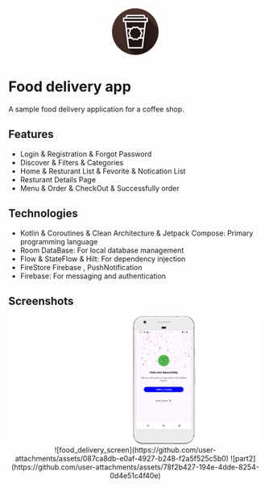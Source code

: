 <p align="center">
  <img src="images/just_java_logo.png" alt="Description of your image">
</p>

# Food delivery app

A sample food delivery application for a coffee shop.

## Features
- Login & Registration & Forgot Password
- Discover & Filters & Categories
- Home & Resturant List & Fevorite & Notication List
- Resturant Details Page
- Menu & Order & CheckOut & Successfully order

## Technologies
- Kotlin & Coroutines & Clean Architecture & Jetpack Compose: Primary programming language
- Room DataBase: For local database management
- Flow & StateFlow & Hilt: For dependency injection
- FireStore Firebase , PushNotification
- Firebase: For messaging and authentication

## Screenshots
<p align="center">
  <img src="images/food_delivery_screen.png" alt="Description of your image">
  ![food_delivery_screen](https://github.com/user-attachments/assets/087ca8db-e0af-4927-b248-f2a5f525c5b0)
  ![part2](https://github.com/user-attachments/assets/78f2b427-194e-4dde-8254-0d4e51c4f40e)


</p>

